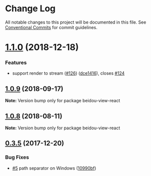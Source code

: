 # Change Log

All notable changes to this project will be documented in this file.
See [Conventional Commits](https://conventionalcommits.org) for commit guidelines.

<a name="1.1.0"></a>
# [1.1.0](https://github.com/alibaba/beidou/tree/master/packages/beidou-view-react/compare/v1.0.10...v1.1.0) (2018-12-18)


### Features

* support render to stream  ([#126](https://github.com/alibaba/beidou/tree/master/packages/beidou-view-react/issues/126)) ([dce1416](https://github.com/alibaba/beidou/tree/master/packages/beidou-view-react/commit/dce1416)), closes [#124](https://github.com/alibaba/beidou/tree/master/packages/beidou-view-react/issues/124)




<a name="1.0.9"></a>

## [1.0.9](https://github.com/alibaba/beidou/tree/master/packages/beidou-view-react/compare/v1.0.8...v1.0.9) (2018-09-17)

**Note:** Version bump only for package beidou-view-react

<a name="1.0.8"></a>

## [1.0.8](https://github.com/alibaba/beidou/tree/master/packages/beidou-view-react/compare/v1.0.7...v1.0.8) (2018-08-11)

**Note:** Version bump only for package beidou-view-react

<a name="0.3.5"></a>

## [0.3.5](https://github.com/alibaba/beidou/tree/master/packages/beidou-view-react/compare/v0.3.4...v0.3.5) (2017-12-20)

### Bug Fixes

* [#5](https://github.com/alibaba/beidou/tree/master/packages/beidou-view-react/issues/5) path separator on Windows ([10990bf](https://github.com/alibaba/beidou/tree/master/packages/beidou-view-react/commit/10990bf))
